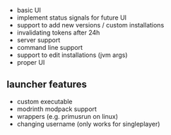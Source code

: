 - basic UI
- implement status signals for future UI
- support to add new versions / custom installations
- invalidating tokens after 24h
- server support
- command line support
- support to edit installations (jvm args)
- proper UI

launcher features
---
- custom executable
- modrinth modpack support
- wrappers (e.g. primusrun on linux)
- changing username (only works for singleplayer)
